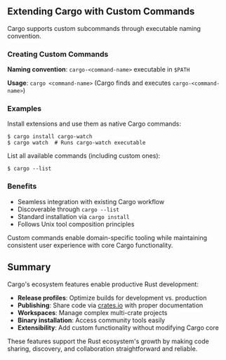## Extending Cargo with Custom Commands

Cargo supports custom subcommands through executable naming convention.

### Creating Custom Commands

**Naming convention**: `cargo-<command-name>` executable in `$PATH`

**Usage**: `cargo <command-name>` (Cargo finds and executes `cargo-<command-name>`)

### Examples

Install extensions and use them as native Cargo commands:

```console
$ cargo install cargo-watch
$ cargo watch  # Runs cargo-watch executable
```

List all available commands (including custom ones):
```console
$ cargo --list
```

### Benefits

- Seamless integration with existing Cargo workflow
- Discoverable through `cargo --list`  
- Standard installation via `cargo install`
- Follows Unix tool composition principles

Custom commands enable domain-specific tooling while maintaining consistent user experience with core Cargo functionality.

## Summary

Cargo's ecosystem features enable productive Rust development:

- **Release profiles**: Optimize builds for development vs. production
- **Publishing**: Share code via [crates.io](https://crates.io/) with proper documentation
- **Workspaces**: Manage complex multi-crate projects  
- **Binary installation**: Access community tools easily
- **Extensibility**: Add custom functionality without modifying Cargo core

These features support the Rust ecosystem's growth by making code sharing, discovery, and collaboration straightforward and reliable.
